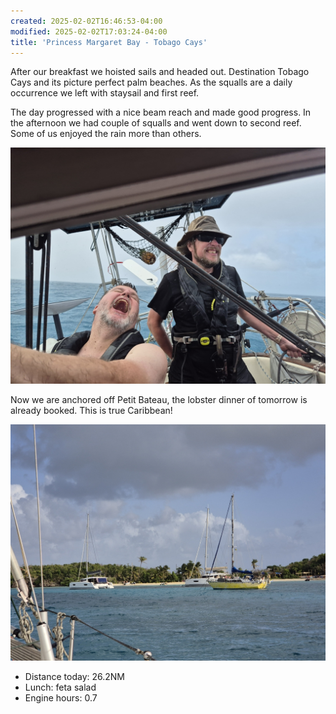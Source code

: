 ```yaml
---
created: 2025-02-02T16:46:53-04:00
modified: 2025-02-02T17:03:24-04:00
title: 'Princess Margaret Bay - Tobago Cays'
---
```


After our breakfast we hoisted sails and headed out. Destination Tobago Cays and its picture perfect palm beaches. As the squalls are a daily occurrence we left with staysail and first reef.

The day progressed with a nice beam reach and made good progress.  In the afternoon we had couple of squalls and went down to second reef. Some of us enjoyed the rain more than others.

![Image](../2025/9e84c1ca0ebd17320b35d369347832a8.jpg)

Now we are anchored off Petit Bateau, the lobster dinner of tomorrow is already booked.  This is true Caribbean!

![Image](../2025/ea196ca36ac74d9593940e8e25acf313.jpg)

* Distance today: 26.2NM
* Lunch: feta salad
* Engine hours: 0.7
